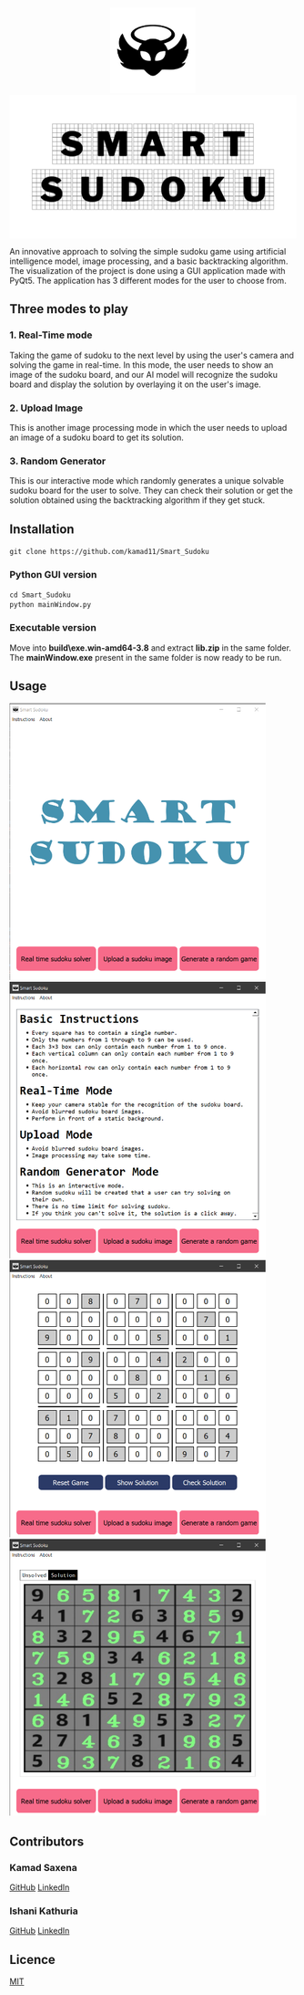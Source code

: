 <div align="center">
<img src="Resources\logo_transparent.png" height=150px /><br>
<img align="center" src="Resources\readme\sae.png" width=600px />
</div>

An innovative approach to solving the simple sudoku game using artificial intelligence model, image processing, and a basic backtracking algorithm. The visualization of the project is done using a GUI application made with PyQt5. The application has 3 different modes for the user to choose from.

## Three modes to play
### 1. Real-Time mode
Taking the game of sudoku to the next level by using the user's camera and solving the game in real-time. In this mode, the user needs to show an image of the sudoku board, and our AI model will recognize the sudoku board and display the solution by overlaying it on the user's image.

### 2. Upload Image
This is another image processing mode in which the user needs to upload an image of a sudoku board to get its solution.

### 3. Random Generator
This is our interactive mode which randomly generates a unique solvable sudoku board for the user to solve. They can check their solution or get the solution obtained using the backtracking algorithm if they get stuck.

## Installation
`git clone https://github.com/kamad11/Smart_Sudoku`

### Python GUI version
`cd Smart_Sudoku`  
`python mainWindow.py`

### Executable version
Move into **build\exe.win-amd64-3.8** and extract **lib.zip** in the same folder. The **mainWindow.exe** present in the same folder is now ready to be run.

## Usage
<img alt="home screen" src="Resources\readme\homescreen.png" width=450px /><img alt="instructions" src="Resources\readme\instructions.png" width=450px />
<img alt="random generator" src="Resources\readme\random_generator.png" width=450px /><img alt="upload solved" src="Resources\readme\upload_solved.png" width=450px />

## Contributors
### Kamad Saxena
[GitHub](https://github.com/Kamad11)
[LinkedIn](https://www.linkedin.com/in/kamad-saxena/)

### Ishani Kathuria
[GitHub](https://github.com/ikathuria)
[LinkedIn](https://www.linkedin.com/in/ishani-kathuria/)

## Licence
[MIT](\LICENSE)
